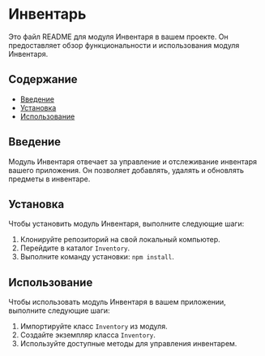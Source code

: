 # Инвентарь

Это файл README для модуля Инвентаря в вашем проекте. Он предоставляет обзор функциональности и использования модуля Инвентаря.

## Содержание
- [Введение](#введение)
- [Установка](#установка)
- [Использование](#использование)

## Введение
Модуль Инвентаря отвечает за управление и отслеживание инвентаря вашего приложения. Он позволяет добавлять, удалять и обновлять предметы в инвентаре.

## Установка
Чтобы установить модуль Инвентаря, выполните следующие шаги:
1. Клонируйте репозиторий на свой локальный компьютер.
2. Перейдите в каталог `Inventory`.
3. Выполните команду установки: `npm install`.

## Использование
Чтобы использовать модуль Инвентаря в вашем приложении, выполните следующие шаги:
1. Импортируйте класс `Inventory` из модуля.
2. Создайте экземпляр класса `Inventory`.
3. Используйте доступные методы для управления инвентарем.